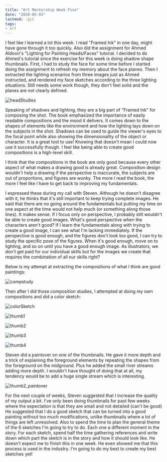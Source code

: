```yaml
---
title: "Art Mentorship Week Five"
date: "2020-05-03"
lastmod: :git
tags:
- art
---
```


I feel like I learned a lot this week. I read "Framed Ink" in one day, might
have gone through it too quickly. Also did the assignment for Ahmed Aldoori's
"Lighting for Painting Heads/Faces" tutorial. I decided to do Ahmed's tutorial
since the exercise for this week is doing shadow shape thumbnails. First, I had
to study the face for some time before I started doing the assignment to refresh
my memory about the face planes. Then I extracted the lighting scenarios from
three images just as Ahmed instructed, and rendered my face sketches according
to the three lighting situations. Still needs some work though, they don't feel
solid and the planes are not clearly defined.

![headStudies](attachments/headStudies.png)

Speaking of shadows and lighting, they are a big part of "Framed Ink" for
composing the shot. The book emphasized the importance of easily readable
compositions and the mood it delivers. It comes down to the shapes of elements
like the environment and how the lighting lays down on the subjects in the shot.
Shadows can be used to guide the viewer's eyes to the focal point while also
showing the dimensionality of the object or character. It is a great tool to
use! Knowing that doesn't mean I could now use it successfully though. I feel
like being able to create good compositions is a high-level skill.

I think that the compositions in the book are only good because every other
aspect of what makes a drawing good is already great. Composition design
wouldn't help a drawing if the perspective is inaccurate, the subjects are out
of proportions, and figures are wonky. The more I read the book, the more I feel
like I have to get back to improving my fundamentals.

I expressed these during my call with Steven. Although he doesn't disagree with
it, he thinks that it's still important to keep trying complete images. He said
that there are no going around the fundamentals but putting my time on one
aspect at the time would not help much (or something along those lines). It
makes sense. If I focus only on perspective, I probably still wouldn't be able
to create good images. What's good perspective when the characters aren't good?
If I learn the fundamentals along with trying to create a good image, I can see
what I'm lacking immediately. If the perspective is good enough, and the figures
don't look too good, I can try to study the specific pose of the figures. When
it's good enough, move on to lighting, and so on until you have a good enough
image. As illustrators, we don't get paid for our individual skills but for the
images we create that requires the combination of all our skills right?

Below is my attempt at extracting the compositions of what I think are good
paintings:

![compstudy](attachments/compstudy.png)

Then after I did those composition studies, I attempted at doing my own
compositions and did a color sketch:

![colorSketch](attachments/colorSketch.png)

![thumb1](attachments/thumb1%201.png)

![thumb2](attachments/thumb2%201.png)

![thumb3](attachments/thumb3%201.png)

![thumb4](attachments/thumb4%201.png)

Steven did a paintover on one of the thumbnails. He gave it more depth and a
trick of explaining the foreground elements by repeating the shapes from the
foreground on the midground. Plus he added the small river streams adding more
depth. I wouldn't have thought of doing that at all, my tendency would be to add
a huge single stream which is interesting.

![thumb2_paintover](attachments/thumb2_paintover.png)

For the next couple of weeks, Steven suggested that I increase the quality of my
output a bit. I've only been doing thumbnails for past few weeks where the
expectation is that they are small and not detailed (can't be good) He suggested
that I do a good sketch that can be turned into a good painting without too much
modifications, unlike thumbnails where a lot of things are left unresolved. Also
to spend the time to plan the general theme of the 6 sketches I'm going to try
to do. Each one a different moment in the story. For each sketch, spend half the
time gathering references and write down which part the sketch is in the story
and how it should look like. He doesn't expect me to finish this in one week. He
even showed me that this process is used in the industry. I'm going to do my
best to create my best sketches yet!

